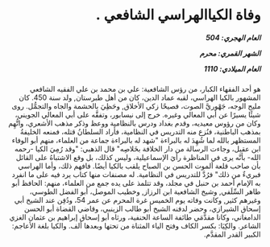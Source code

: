 <h1 dir="rtl">وفاة الكياالهراسي الشافعي .</h1>

<h5 dir="rtl">العام الهجري:  504

الشهر القمري: محرم

العام الميلادي: 1110</h5>

<p dir="rtl">هو أحد الفقهاء الكبار، من رؤس الشافعية: علي بن محمد بن علي الفقيه الشافعي المشهور بالكيا الهراسي، لقبه عماد الدين، كان من أهل طبرستان, ولد سنة 450. كان مليح الوجه، جَهْوريَّ الصوت، فصيحًا زكي الأخلاق, وحَظِيَ بالحشمة والجاه والتجمُّل. روى شيئًا يسيرًا عن أبي المعالي وغيره. خرج إلى نيسابور، وتفقَّه على أبي المعالي الجويني، وكان من رؤوس معيديه، وقدم بغداد ودرس بالنظامية ووعظ وذكر مذهب الأشعري، واتُّهِم بمذهب الباطنية، فنُزع منه التدريس في النظامية، فأراد السلطانُ قتله، فمنعه الخليفةُ المستظهر بالله لما شُهِدَ له بالبراءة "شهد له بالبراءة جماعة من العلماء، منهم أبو الوفاء ابن عقيل، وجاءت الرسالة من دار الخلافة بخَلاصِه" قال الذهبي: "وقد رُمِيَ الكيا -رحمه الله- بأنَّه يرى في المناظرة رأيَ الإسماعيلية، وليس كذلك، بل وقع الاشتباهُ على القائل بأن صاحب قلعة ألموت الحسن بن الصباح يلقب بالكيا أيضًا. فافهم ذلك، وأما الهراسي فبريءٌ من ذلك" فرُدَّ للتدريس في النظامية. له مصنفات منها كتاب يرد فيه على ما انفرد به الإمام أحمد بن حنبل في مجلد، وقد تتلمذ على يده جمع من العلماء، منهم: الحافظ أبو طاهر السِّلَفي, وشيخ الشافعية ابن الرزاز, وخطيب الموصل، أبو الفضل الطوسي، وغيرهم كثير, وكانت وفاته يوم الخميس غرة المحرم عن عمر 54، ودُفِن عند الشيخ أبي إسحاق الشيرازي، وحضر لدفنه الشيخ أبو طالب الزينبي، وقاضي القضاة أبو الحسن الدامغاني، وكانا مقدَّمَي طائفة الساعة الحنفية، ورثاه أبو إسحاق إبراهيم بن عثمان الغزي الشاعر. والكِيَا: بكسر الكاف وفتح الياء المثناة من تحتها وبعدها ألف. والكيا بلغة الأعاجم: الكبير القدر المقدَّم.</p></br>

